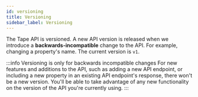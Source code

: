 ```yaml
---
id: versioning
title: Versioning
sidebar_label: Versioning
---
```


The Tape API is versioned. A new API version is released when we introduce a **backwards-incompatible** change to the API. For example, changing a property's name. The current version is `v1`.

:::info Versioning is only for backwards incompatible changes
For new features and additions to the API, such as adding a new API endpoint, or including a new property in an existing API endpoint's response, there won't be a new version. You'll be able to take advantage of any new functionality on the version of the API you're currently using.
:::

